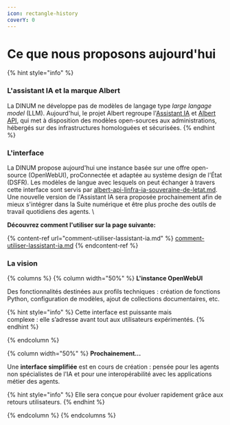 ```yaml
---
icon: rectangle-history
coverY: 0
---
```


# Ce que nous proposons aujourd'hui

{% hint style="info" %}
### L'assistant IA et la marque Albert

La DINUM ne développe pas de modèles de langage type _large langage model_ (LLM). Aujourd'hui, le projet Albert regroupe l'[Assistant IA](./) et [Albert API](../faire-des-services-ia-au-sein-de-letat/albert-api-linfra-ia-souveraine-de-letat.md), qui met à disposition des modèles open-sources aux administrations, hébergés sur des infrastructures homologuées et sécurisées.&#x20;
{% endhint %}

### L'interface

La DINUM propose aujourd'hui une instance basée sur une offre open-source (OpenWebUI), proConnectée et adaptée au système design de l'État (DSFR). Les modèles de langue avec lesquels on peut échanger à travers cette interface sont servis par [albert-api-linfra-ia-souveraine-de-letat.md](../faire-des-services-ia-au-sein-de-letat/albert-api-linfra-ia-souveraine-de-letat.md "mention"). Une nouvelle version de l'Assistant IA sera proposée prochainement afin de mieux s'intégrer dans la Suite numérique et être plus proche des outils de travail quotidiens des agents. \


**Découvrez comment l'utiliser sur la page suivante:**

{% content-ref url="comment-utiliser-lassistant-ia.md" %}
[comment-utiliser-lassistant-ia.md](comment-utiliser-lassistant-ia.md)
{% endcontent-ref %}

### La vision

{% columns %}
{% column width="50%" %}
**L'instance OpenWebUI**

Des fonctionnalités destinées aux profils techniques : création de fonctions Python, configuration de modèles, ajout de collections documentaires, etc.

{% hint style="info" %}
Cette interface est puissante mais \
complexe : elle s’adresse avant tout aux utilisateurs expérimentés.
{% endhint %}


{% endcolumn %}

{% column width="50%" %}
**Prochainement...**

Une **interface simplifiée** est en cours de création : pensée pour les agents non spécialistes de l'IA et pour une interopérabilité avec les applications métier des agents.&#x20;

{% hint style="info" %}
Elle sera conçue pour évoluer rapidement grâce aux retours utilisateurs.
{% endhint %}


{% endcolumn %}
{% endcolumns %}
